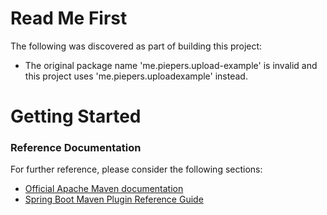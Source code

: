 # Read Me First
The following was discovered as part of building this project:

* The original package name 'me.piepers.upload-example' is invalid and this project uses 'me.piepers.uploadexample' instead.

# Getting Started

### Reference Documentation
For further reference, please consider the following sections:

* [Official Apache Maven documentation](https://maven.apache.org/guides/index.html)
* [Spring Boot Maven Plugin Reference Guide](https://docs.spring.io/spring-boot/docs/2.2.4.RELEASE/maven-plugin/)

